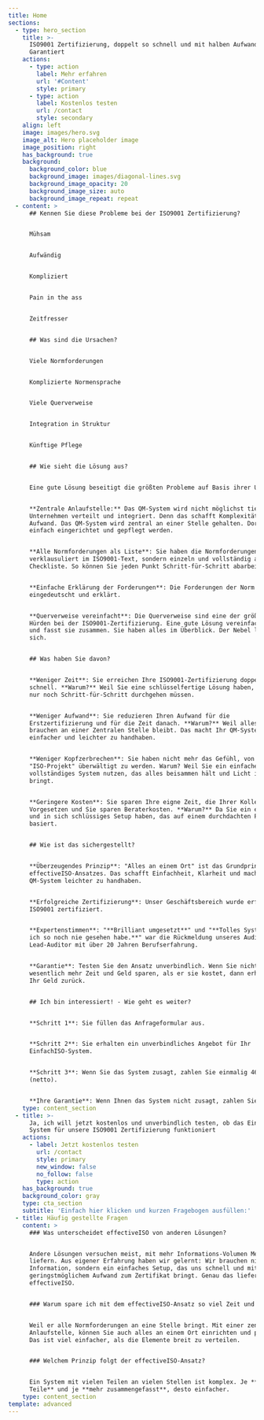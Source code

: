 ```yaml
---
title: Home
sections:
  - type: hero_section
    title: >-
      ISO9001 Zertifizierung, doppelt so schnell und mit halben Aufwand -
      Garantiert
    actions:
      - type: action
        label: Mehr erfahren
        url: '#Content'
        style: primary
      - type: action
        label: Kostenlos testen
        url: /contact
        style: secondary
    align: left
    image: images/hero.svg
    image_alt: Hero placeholder image
    image_position: right
    has_background: true
    background:
      background_color: blue
      background_image: images/diagonal-lines.svg
      background_image_opacity: 20
      background_image_size: auto
      background_image_repeat: repeat
  - content: >
      ## Kennen Sie diese Probleme bei der ISO9001 Zertifizierung?


      Mühsam


      Aufwändig


      Kompliziert


      Pain in the ass


      Zeitfresser


      ## Was sind die Ursachen?


      Viele Normforderungen


      Komplizierte Normensprache


      Viele Querverweise


      Integration in Struktur


      Künftige Pflege


      ## Wie sieht die Lösung aus?


      Eine gute Lösung beseitigt die größten Probleme auf Basis ihrer Ursachen:


      **Zentrale Anlaufstelle:** Das QM-System wird nicht möglichst tief in Ihr
      Unternehmen verteilt und integriert. Denn das schafft Komplexität und
      Aufwand. Das QM-System wird zentral an einer Stelle gehalten. Dort kann es
      einfach eingerichtet und gepflegt werden.


      **Alle Normforderungen als Liste**: Sie haben die Normforderungen nicht
      verklausuliert im ISO9001-Text, sondern einzeln und vollständig als
      Checkliste. So können Sie jeden Punkt Schritt-für-Schritt abarbeiten.


      **Einfache Erklärung der Forderungen**: Die Forderungen der Norm sind
      eingedeutscht und erklärt.


      **Querverweise vereinfacht**: Die Querverweise sind eine der größten
      Hürden bei der ISO9001-Zertifizierung. Eine gute Lösung vereinfacht sie
      und fasst sie zusammen. Sie haben alles im Überblick. Der Nebel lichtet
      sich.


      ## Was haben Sie davon?


      **Weniger Zeit**: Sie erreichen Ihre ISO9001-Zertifizierung doppelt so
      schnell. **Warum?** Weil Sie eine schlüsselfertige Lösung haben, die Sie
      nur noch Schritt-für-Schritt durchgehen müssen.


      **Weniger Aufwand**: Sie reduzieren Ihren Aufwand für die
      Erstzertifizierung und für die Zeit danach. **Warum?** Weil alles, was Sie
      brauchen an einer Zentralen Stelle bleibt. Das macht Ihr QM-System
      einfacher und leichter zu handhaben.


      **Weniger Kopfzerbrechen**: Sie haben nicht mehr das Gefühl, von dem
      "ISO-Projekt" überwältigt zu werden. Warum? Weil Sie ein einfaches und
      vollständiges System nutzen, das alles beisammen hält und Licht ins Dunkel
      bringt.


      **Geringere Kosten**: Sie sparen Ihre eigne Zeit, die Ihrer Kollegen und
      Vorgesetzen und Sie sparen Beraterkosten. **Warum?** Da Sie ein einfaches
      und in sich schlüssiges Setup haben, das auf einem durchdachten Prinzip
      basiert.


      ## Wie ist das sichergestellt?


      **Überzeugendes Prinzip**: "Alles an einem Ort" ist das Grundprinzip des
      effectiveISO-Ansatzes. Das schafft Einfachheit, Klarheit und macht das
      QM-System leichter zu handhaben.


      **Erfolgreiche Zertifizierung**: Unser Geschäftsbereich wurde erfolgreich
      ISO9001 zertifiziert.


      **Expertenstimmen**: "**Brilliant umgesetzt**" und "**Tolles System, das
      ich so noch nie gesehen habe.**" war die Rückmeldung unseres Auditors. Ein
      Lead-Auditor mit über 20 Jahren Berufserfahrung.


      **Garantie**: Testen Sie den Ansatz unverbindlich. Wenn Sie nicht
      wesentlich mehr Zeit und Geld sparen, als er sie kostet, dann erhalten Sie
      Ihr Geld zurück.


      ## Ich bin interessiert! - Wie geht es weiter?


      **Schritt 1**: Sie füllen das Anfrageformular aus.


      **Schritt 2**: Sie erhalten ein unverbindliches Angebot für Ihr
      EinfachISO-System.


      **Schritt 3**: Wenn Sie das System zusagt, zahlen Sie einmalig 467,- EUR
      (netto).


      **Ihre Garantie**: Wenn Ihnen das System nicht zusagt, zahlen Sie 0,- EUR.
    type: content_section
  - title: >-
      Ja, ich will jetzt kostenlos und unverbindlich testen, ob das EinfachISO
      System für unsere ISO9001 Zertifizierung funktioniert
    actions:
      - label: Jetzt kostenlos testen
        url: /contact
        style: primary
        new_window: false
        no_follow: false
        type: action
    has_background: true
    background_color: gray
    type: cta_section
    subtitle: 'Einfach hier klicken und kurzen Fragebogen ausfüllen:'
  - title: Häufig gestellte Fragen
    content: >
      ### Was unterscheidet effectiveISO von anderen Lösungen?


      Andere Lösungen versuchen meist, mit mehr Informations-Volumen Mehrwert zu
      liefern. Aus eigener Erfahrung haben wir gelernt: Wir brauchen nicht mehr
      Information, sondern ein einfaches Setup, das uns schnell und mit
      geringstmöglichem Aufwand zum Zertifikat bringt. Genau das liefert
      effectiveISO.


      ### Warum spare ich mit dem effectiveISO-Ansatz so viel Zeit und Aufwand?


      Weil er alle Normforderungen an eine Stelle bringt. Mit einer zentralen
      Anlaufstelle, können Sie auch alles an einem Ort einrichten und pflegen.
      Das ist viel einfacher, als die Elemente breit zu verteilen.


      ### Welchem Prinzip folgt der effectiveISO-Ansatz?


      Ein System mit vielen Teilen an vielen Stellen ist komplex. Je **weniger
      Teile** und je **mehr zusammengefasst**, desto einfacher.
    type: content_section
template: advanced
---
```

